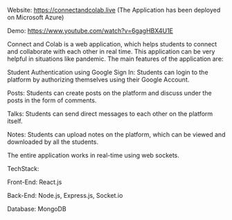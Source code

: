 Website: https://connectandcolab.live
(The Application has been deployed on Microsoft Azure)

Demo: https://www.youtube.com/watch?v=6gagHBX4U1E

Connect and Colab is a web application, which helps students to connect and collaborate with each other in real time. This application can be very helpful in situations like pandemic. The main features of the application are:

Student Authentication using Google Sign In:
Students can login to the platform by authorizing themselves using their Google Account.


Posts:
Students can create posts on the platform and discuss under the posts in the form of comments.


Talks:
Students can send direct messages to each other on the platform itself.


Notes:
Students can upload notes on the platform, which can be viewed and downloaded by all the students.


The entire application works in real-time using web sockets.


TechStack:

Front-End: React.js

Back-End: Node.js, Express.js, Socket.io

Database: MongoDB
